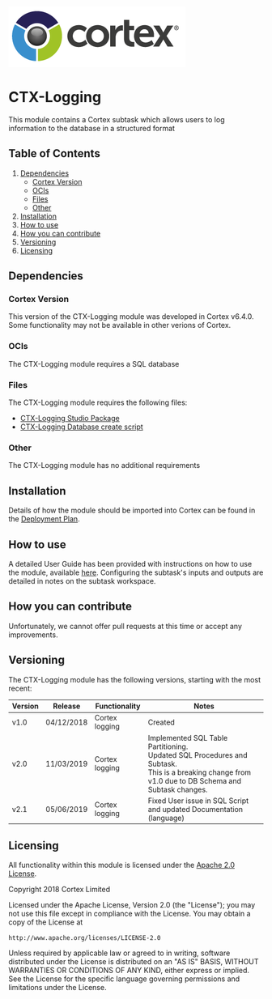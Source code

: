 <a href="https://www.cortex-ia.co.uk/" target="_blank"><img src="https://github.com/CortexIATest/CTXImages/blob/master/Cortex-350-120.png" alt="Welcome to Cortex!" width="350" height="120" border="0"></a>

# CTX-Logging
This module contains a Cortex subtask which allows users to log information to the database in a structured format

## Table of Contents
1) [Dependencies](#dependencies)
    * [Cortex Version](#cortex-version)
    * [OCIs](#ocis)
    * [Files](#files)
    * [Other](#other)
1) [Installation](#installation)
1) [How to use](#how-to-use)
1) [How you can contribute](#how-you-can-contribute)
1) [Versioning](#versioning)
1) [Licensing](#licensing)

## Dependencies
### Cortex Version
This version of the CTX-Logging module was developed in Cortex v6.4.0. Some functionality may not be available in other verions of Cortex.

### OCIs
The CTX-Logging module requires a SQL database

### Files
The CTX-Logging module requires the following files:
* [CTX-Logging Studio Package](https://github.com/CortexIntelligentAutomation/CTX-Logging/releases/download/v2.1/CTX-Logging.studiopkg)
* [CTX-Logging Database create script](https://github.com/CortexIntelligentAutomation/CTX-Logging/releases/download/v2.1/Cortex-Logging-Install.sql)

### Other
The CTX-Logging module has no additional requirements

## Installation
Details of how the module should be imported into Cortex can be found in the [Deployment Plan](https://github.com/CortexIntelligentAutomation/CTX-Logging/blob/master/CTX-Logging%20-%20Deployment%20Plan.pdf).

## How to use
A detailed User Guide has been provided with instructions on how to use the module, available [here](https://github.com/CortexIntelligentAutomation/CTX-Logging/blob/master/CTX-Logging%20-%20User%20Guide.pdf). Configuring the subtask's inputs and outputs are detailed in notes on the subtask workspace.

## How you can contribute
Unfortunately, we cannot offer pull requests at this time or accept any improvements.

## Versioning
The CTX-Logging module has the following versions, starting with the most recent:

Version | Release | Functionality | Notes
------------ | ------------- | ----------- | -----------
v1.0 | 04/12/2018 | Cortex logging | Created
v2.0 | 11/03/2019 | Cortex logging | Implemented SQL Table Partitioning. <br/>Updated SQL Procedures and Subtask.<br/>This is a breaking change from v1.0 due to DB Schema and Subtask changes.
v2.1 | 05/06/2019 | Cortex logging | Fixed User issue in SQL Script and updated Documentation (language)

## Licensing
All functionality within this module is licensed under the [Apache 2.0 License](https://www.apache.org/licenses/LICENSE-2.0).

Copyright 2018 Cortex Limited

Licensed under the Apache License, Version 2.0 (the "License");
you may not use this file except in compliance with the License.
You may obtain a copy of the License at

    http://www.apache.org/licenses/LICENSE-2.0

Unless required by applicable law or agreed to in writing, software
distributed under the License is distributed on an "AS IS" BASIS,
WITHOUT WARRANTIES OR CONDITIONS OF ANY KIND, either express or implied.
See the License for the specific language governing permissions and
limitations under the License.
